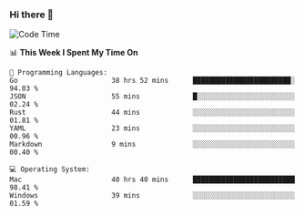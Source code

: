 ### Hi there 👋

<!--
**CrazyCollin/crazycollin** is a ✨ _special_ ✨ repository because its `README.md` (this file) appears on your GitHub profile.

Here are some ideas to get you started:

- 🔭 I’m currently working on ...
- 🌱 I’m currently learning ...
- 👯 I’m looking to collaborate on ...
- 🤔 I’m looking for help with ...
- 💬 Ask me about ...
- 📫 How to reach me: ...
- 😄 Pronouns: ...
- ⚡ Fun fact: ...
-->

<!--START_SECTION:waka-->
![Code Time](http://img.shields.io/badge/Code%20Time-3%2C524%20hrs%2055%20mins-blue)

📊 **This Week I Spent My Time On** 

```text
💬 Programming Languages: 
Go                       38 hrs 52 mins      ████████████████████████░   94.03 % 
JSON                     55 mins             █░░░░░░░░░░░░░░░░░░░░░░░░   02.24 % 
Rust                     44 mins             ░░░░░░░░░░░░░░░░░░░░░░░░░   01.81 % 
YAML                     23 mins             ░░░░░░░░░░░░░░░░░░░░░░░░░   00.96 % 
Markdown                 9 mins              ░░░░░░░░░░░░░░░░░░░░░░░░░   00.40 % 

💻 Operating System: 
Mac                      40 hrs 40 mins      █████████████████████████   98.41 % 
Windows                  39 mins             ░░░░░░░░░░░░░░░░░░░░░░░░░   01.59 % 
```


<!--END_SECTION:waka-->
